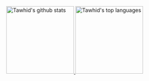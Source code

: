 <a href="https://www.linkedin.com/in/tawhidabdullah">
  <img height="180rem" src="https://github-readme-stats.vercel.app/api?username=tawhidabdullah&show_icons=true&theme=react" alt="Tawhid's github stats" />
  <img height="180rem" src="https://github-readme-stats.vercel.app/api/top-langs/?username=tawhidabdullah&layout=compact&theme=react" alt="Tawhid's top languages" />
</a>


<!--
**tawhidabdullah/tawhidabdullah** is a ✨ _special_ ✨ repository because its `README.md` (this file) appears on your GitHub profile.

Here are some ideas to get you started:

- 🔭 I’m currently working on ...
- 🌱 I’m currently learning ...
- 👯 I’m looking to collaborate on ...
- 🤔 I’m looking for help with ...
- 💬 Ask me about ...
- 📫 How to reach me: ...
- 😄 Pronouns: ...
- ⚡ Fun fact: ...
-->
